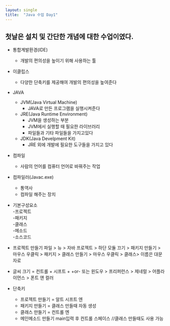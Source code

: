 ```yaml
---
layout: single
title:  "Java 수업 Day1"
---
```

## 첫날은 설치 및 간단한 개념에 대한 수업이였다.

* 통합계발환경(IDE)  <br/>
  * 개발의 편의성을 높이기 위해 사용하는 툴

* 이클립스<br/>
   *	다양한 단축키를 제공해여 개발의 편의성을 높여준다


* JAVA
  * JVM(Java Virtual Machine)<br/>
   	*	JAVA로 만든 프로그램을 실행시켜준다<br/>
  * JRE(Java Runtime Environment)<br/>
	  *	JVM을 생성하는 부분<br/>
   	*	JVM에서 실행할 때 필요한 라이브러리<br/>
    * 파일들과 기타 파일들을 가지고있다<br/>
  * JDK(Java Develpment Kit)<br/>
   	*	JRE 외에 개발에 필요한 도구들을 가지고 있다

* 컴파일<br/>
   *	사람의 언어를 컴퓨터 언어로 바꿔주는 작업

* 컴파일러(Javac.exe)<br/>
   *	통역사<br/>
   *	컴파일 해주는 장치

* 기본구성요소<br/>
   -프로젝트<br/>
   	-패키지<br/>
	   	-클래스<br/>
	   		-메소드<br/>
		   		-소스코드

* 프로젝트 만들기 파일 > 뉴 > 자바 프로젝트 > 하단 모듈 끄기 > 
패키지 만들기 > 마우스 우클릭 > 패키지 > 클래스 만들기 > 마우스 우클릭 > 클래스> 이름은 대문자로

* 글씨 크기 = 컨트롤 + 시프트 + +or-
또는 윈도우 > 프리퍼런스 > 제네럴 > 어플라이먼스 > 폰트 앤 컬러


* 단축키
  * 프로젝트 만들기 = 알트 시프트 엔
  * 패키지 만들기 = 클래스 만들때 자동 생성
  * 클래스 만들기 = 컨트롤 엔
  * 메인메소드 만들기 main입력 후 컨트롤 스페이스 //클래스 만들때도 사용 가능

